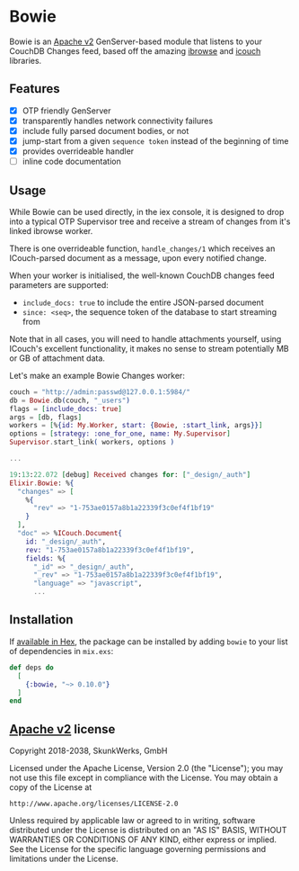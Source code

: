# Bowie

Bowie is an [Apache v2] GenServer-based module that listens to your
CouchDB Changes feed, based off the amazing [ibrowse] and [icouch]
libraries.

[ibrowse]: http://hex.pm/packages/ibrowse
[icouch]: http://hex.pm/packages/icouch
[Apache v2]: https://apache.org/licenses/LICENSE-2.0.html

## Features

- [x] OTP friendly GenServer
- [x] transparently handles network connectivity failures
- [x] include fully parsed document bodies, or not
- [x] jump-start from a given `sequence token` instead of the beginning of
    time
- [x] provides overrideable handler
- [ ] inline code documentation

## Usage

While Bowie can be used directly, in the iex console, it is designed to drop
into a typical OTP Supervisor tree and receive a stream of changes from it's
linked ibrowse worker.

There is one overrideable function, `handle_changes/1` which receives an
ICouch-parsed document as a message, upon every notified change.

When your worker is initialised, the well-known CouchDB changes feed
parameters are supported:

- `include_docs: true` to include the entire JSON-parsed document
- `since: <seq>`, the sequence token of the database to start streaming from

Note that in all cases, you will need to handle attachments yourself, using
ICouch's excellent functionality, it makes no sense to stream potentially
MB or GB of attachment data.

Let's make an example Bowie Changes worker:

```elixir
couch = "http://admin:passwd@127.0.0.1:5984/"
db = Bowie.db(couch, "_users")
flags = [include_docs: true]
args = [db, flags]
workers = [%{id: My.Worker, start: {Bowie, :start_link, args}}]
options = [strategy: :one_for_one, name: My.Supervisor]
Supervisor.start_link( workers, options )

...

19:13:22.072 [debug] Received changes for: ["_design/_auth"]
Elixir.Bowie: %{
  "changes" => [
    %{
      "rev" => "1-753ae0157a8b1a22339f3c0ef4f1bf19"
    }
  ],
  "doc" => %ICouch.Document{
    id: "_design/_auth",
    rev: "1-753ae0157a8b1a22339f3c0ef4f1bf19",
    fields: %{
      "_id" => "_design/_auth",
      "_rev" => "1-753ae0157a8b1a22339f3c0ef4f1bf19",
      "language" => "javascript",
      ...
```

## Installation

If [available in Hex](https://hex.pm/docs/publish), the package can be installed
by adding `bowie` to your list of dependencies in `mix.exs`:

```elixir
def deps do
  [
    {:bowie, "~> 0.10.0"}
  ]
end
```

## [Apache v2] license

Copyright 2018-2038, SkunkWerks, GmbH

Licensed under the Apache License, Version 2.0 (the "License");
you may not use this file except in compliance with the License.
You may obtain a copy of the License at

    http://www.apache.org/licenses/LICENSE-2.0

Unless required by applicable law or agreed to in writing, software
distributed under the License is distributed on an "AS IS" BASIS,
WITHOUT WARRANTIES OR CONDITIONS OF ANY KIND, either express or implied.
See the License for the specific language governing permissions and
limitations under the License.
